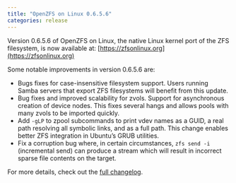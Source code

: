 ```yaml
---
title: "OpenZFS on Linux 0.6.5.6"
categories: release
---
```


Version 0.6.5.6 of OpenZFS on Linux, the native Linux kernel port of the ZFS filesystem, is now available at: [https://zfsonlinux.org](https://zfsonlinux.org)

Some notable improvements in version 0.6.5.6 are:

- Bugs fixes for case-insensitive filesystem support. Users running Samba servers that export ZFS filesystems will benefit from this update.
- Bug fixes and improved scalability for zvols. Support for asynchronous creation of device nodes. This fixes several hangs and allows pools with many zvols to be imported quickly.
- Add `-gLP` to zpool subcommands to print vdev names as a GUID, a real path resolving all symbolic links, and as a full path. This change enables better ZFS integration in Ubuntu’s GRUB utilities.
- Fix a corruption bug where, in certain circumstances, `zfs send -i` (incremental send) can produce a stream which will result in incorrect sparse file contents on the target.

For more details, check out the [full changelog](https://github.com/zfsonlinux/zfs/releases/tag/zfs-0.6.5.6).
